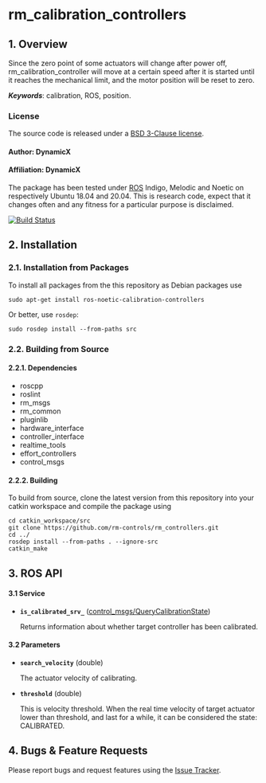 # rm_calibration_controllers

## 1. Overview

Since the zero point of some actuators will change after power off, rm_calibration_controller will move at a certain speed after it is started until it reaches the mechanical limit, and the motor position will be reset to zero.

***Keywords***: calibration, ROS, position.

### License
The source code is released under a [ BSD 3-Clause license](http://192.168.0.100:7070/dynamicx/rm_gimbal_controllers/-/blob/master/LICENSE).
#### Author: DynamicX
#### Affiliation: DynamicX

The package has been tested under [ROS](https://www.ros.org/) Indigo, Melodic and Noetic on respectively Ubuntu 18.04 and 20.04. This is research code, expect that it changes often and any fitness for a particular purpose is disclaimed.

[![Build Status](http://rsl-ci.ethz.ch/buildStatus/icon?job=ros_best_practices)](http://rsl-ci.ethz.ch/job/ros_best_practices/)

## 2. Installation

### 2.1. Installation from Packages

To install all packages from the this repository as Debian packages use

    sudo apt-get install ros-noetic-calibration-controllers

Or better, use `rosdep`:

	sudo rosdep install --from-paths src

### 2.2. Building from Source

#### 2.2.1. Dependencies
* roscpp
* roslint
* rm_msgs
* rm_common
* pluginlib
* hardware_interface
* controller_interface
* realtime_tools
* effort_controllers
* control_msgs


#### 2.2.2. Building

To build from source, clone the latest version from this repository into your catkin workspace and compile the package using

	cd catkin_workspace/src
	git clone https://github.com/rm-controls/rm_controllers.git
	cd ../
	rosdep install --from-paths . --ignore-src
	catkin_make


## 3. ROS API

#### 3.1 Service
* **`is_calibrated_srv_`** ([control_msgs/QueryCalibrationState](http://docs.ros.org/en/api/control_msgs/html/srv/QueryCalibrationState.html))

	 Returns information about whether target controller has been calibrated.


#### 3.2 Parameters
* **`search_velocity`** (double)

	The actuator velocity of calibrating.

* **`threshold`** (double)

	This is velocity threshold. When the real time velocity of target actuator lower than threshold, and last for a while, it can be considered the state: CALIBRATED.


## 4. Bugs & Feature Requests

Please report bugs and request features using the [Issue Tracker](https://github.com/rm-controls/rm_controllers/issues).
